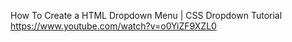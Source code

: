 How To Create a HTML Dropdown Menu | CSS Dropdown Tutorial
https://www.youtube.com/watch?v=o0YiZF9XZL0